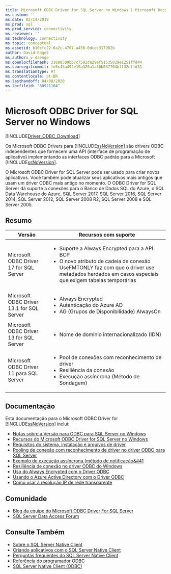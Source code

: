```yaml
---
title: Microsoft ODBC Driver for SQL Server no Windows | Microsoft Docs
ms.custom: ''
ms.date: 02/14/2018
ms.prod: sql
ms.prod_service: connectivity
ms.reviewer: ''
ms.technology: connectivity
ms.topic: conceptual
ms.assetid: b10cfc22-6a2c-4707-a456-0dcec317982b
author: David-Engel
ms.author: v-daenge
ms.openlocfilehash: 31688509bb7c7592da29ef51535029e1251ffd44
ms.sourcegitcommit: fe5c45a492e19a320a1a36b037704bf132dffd51
ms.translationtype: HT
ms.contentlocale: pt-BR
ms.lasthandoff: 04/08/2020
ms.locfileid: "80921104"
---
```

# <a name="microsoft-odbc-driver-for-sql-server-on-windows"></a>Microsoft ODBC Driver for SQL Server no Windows
[!INCLUDE[Driver_ODBC_Download](../../../includes/driver_odbc_download.md)]

Os Microsoft ODBC Drivers para [!INCLUDE[ssNoVersion](../../../includes/ssnoversion-md.md)] são drivers ODBC independentes que fornecem uma API (interface de programação de aplicativo) implementando as interfaces ODBC padrão para a Microsoft [!INCLUDE[ssNoVersion](../../../includes/ssnoversion-md.md)].

O Microsoft ODBC Driver for SQL Server pode ser usado para criar novos aplicativos. Você também pode atualizar seus aplicativos mais antigos que usam um driver ODBC mais antigo no momento. O ODBC Driver for SQL Server dá suporte a conexões para o Banco de Dados SQL do Azure, o SQL Data Warehouse do Azure, SQL Server 2017, SQL Server 2016, SQL Server 2014, SQL Server 2012, SQL Server 2008 R2, SQL Server 2008 e SQL Server 2005.  

## <a name="summary"></a>Resumo

| Versão       | Recursos com suporte      |
| ------------- |---------------| 
| Microsoft ODBC Driver 17 for SQL Server | <ul><li>Suporte a Always Encrypted para a API BCP</li><li>O novo atributo de cadeia de conexão UseFMTONLY faz com que o driver use metadados herdados em casos especiais que exigem tabelas temporárias</li>
| Microsoft ODBC Driver 13.1 for SQL Server     | <ul><li>Always Encrypted</li><li>Autenticação do Azure AD</li><li>AG (Grupos de Disponibilidade) AlwaysOn</li></ul>   | 
| Microsoft ODBC Driver 13 for SQL Server      | <ul><li>Nome de domínio internacionalizado (IDN)</li></ul> |
| Microsoft ODBC Driver 11 para SQL Server | <ul><li>Pool de conexões com reconhecimento de driver</li><li>Resiliência da conexão</li><li>Execução assíncrona (Método de Sondagem)</li></ul> |    

## <a name="documentation"></a>Documentação  
Esta documentação para o Microsoft ODBC Driver for [!INCLUDE[ssNoVersion](../../../includes/ssnoversion-md.md)] inclui:  
  
-   [Notas sobre a Versão para ODBC para SQL Server no Windows](../../../connect/odbc/windows/release-notes-odbc-sql-server-windows.md)  
-   [Recursos do Microsoft ODBC Driver for SQL Server no Windows](../../../connect/odbc/windows/features-of-the-microsoft-odbc-driver-for-sql-server-on-windows.md)  
-   [Requisitos do sistema, instalação e arquivos de driver](../../../connect/odbc/windows/system-requirements-installation-and-driver-files.md)  
-   [Pooling de conexão com reconhecimento de driver no driver ODBC para SQL Server](../../../connect/odbc/windows/driver-aware-connection-pooling-in-the-odbc-driver-for-sql-server.md)  
-   [Exemplo de execução assíncrona &#40;método de notificação&#41](../../../connect/odbc/windows/asynchronous-execution-notification-method-sample.md)  
-   [Resiliência de conexão no driver ODBC do Windows](../../../connect/odbc/windows/connection-resiliency-in-the-windows-odbc-driver.md)  
-   [Uso do Always Encrypted com o Driver ODBC](../../../connect/odbc/using-always-encrypted-with-the-odbc-driver.md)
-   [Usando o Azure Active Directory com o Driver ODBC](../../../connect/odbc/using-azure-active-directory.md) 
-   [Como usar a resolução IP de rede transparente](../../../connect/odbc/using-transparent-network-ip-resolution.md)   

## <a name="community"></a>Comunidade  
- [Blog da equipe do Microsoft ODBC Driver For SQL Server](https://blogs.msdn.com/sqlnativeclient/default.aspx)  
- [SQL Server Data Access Forum](https://social.technet.microsoft.com/Forums/en/sqldataaccess/threads)  
  
## <a name="see-also"></a>Consulte Também  
- [Sobre o SQL Server Native Client](https://msdn.microsoft.com/sqlserver/ff658532.aspx)   
- [Criando aplicativos com o SQL Server Native Client](../../../relational-databases/native-client/applications/building-applications-with-sql-server-native-client.md)   
- [Perguntas frequentes do SQL Server Native Client](https://msdn.microsoft.com/sqlserver/aa937707.aspx)   
- [Referência do programador ODBC](../../../odbc/reference/odbc-programmer-s-reference.md)   
- [SQL Server Native Client (ODBC)](../../../relational-databases/native-client/odbc/sql-server-native-client-odbc.md)  
